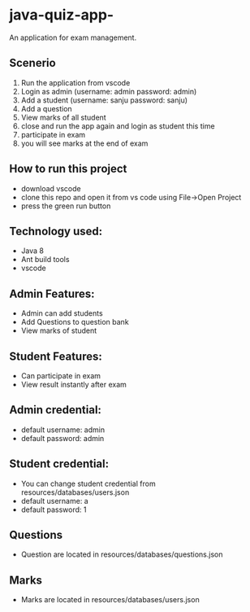 # java-quiz-app-
An application for exam management.
## Scenerio
1. Run the application from vscode
2. Login as admin (username: admin	password: admin)
3. Add a student (username: sanju	password: sanju)
4. Add a question
5. View marks of all student
6. close and run the app again and login as student this time
7. participate in exam
8. you will see marks at the end of exam

## How to run this project
- download vscode
- clone this repo and open it from vs code using File->Open Project
- press the green run button

## Technology used:
- Java 8
- Ant build tools
- vscode

## Admin Features:
  - Admin can add students
  - Add Questions to question bank
  - View marks of student
  
## Student Features:
  - Can participate in exam
  - View result instantly after exam
  
## Admin credential:
  - default username: admin
  - default password: admin

## Student credential:
  - You can change student credential from resources/databases/users.json
  - default username: a
  - default password: 1

## Questions
- Question are located in resources/databases/questions.json

## Marks
- Marks are located in resources/databases/users.json
